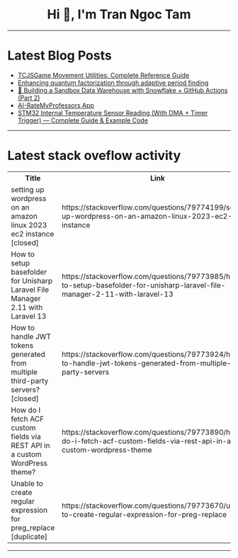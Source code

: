 <h1 align="center">Hi 👋, I'm Tran Ngoc Tam</h1>

---

# Latest Blog Posts 
<!-- BLOG-POST-LIST:START -->
- [TCJSGame Movement Utilities: Complete Reference Guide](https://dev.to/kehinde_owolabi_e2e54567a/tcjsgame-movement-utilities-complete-reference-guide-30o5)
- [Enhancing quantum factorization through adaptive period finding](https://dev.to/stevenrugg/enhancing-quantum-factorization-through-adaptive-period-finding-4dil)
- [🚀 Building a Sandbox Data Warehouse with Snowflake + GitHub Actions &lpar;Part 2&rpar;](https://dev.to/qvfagundes/building-a-sandbox-data-warehouse-with-snowflake-github-actions-part-2-51dn)
- [AI-RateMyProfessors App](https://dev.to/tohmze/ai-ratemyprofessors-app-nfp)
- [STM32 Internal Temperature Sensor Reading &lpar;With DMA + Timer Trigger&rpar; — Complete Guide &amp; Example Code](https://dev.to/ai_pics_6442ad429fc2ff12f/stm32-internal-temperature-sensor-reading-with-dma-timer-trigger-complete-guide-example-code-cjk)
<!-- BLOG-POST-LIST:END -->

---

# Latest stack oveflow activity
<table>
  <tr><th>Title</th><th>Link</th></tr>
  <!-- STACKOVERFLOW:START --><tr><td>setting up wordpress on an amazon linux 2023 ec2 instance [closed]</td><td>https://stackoverflow.com/questions/79774199/setting-up-wordpress-on-an-amazon-linux-2023-ec2-instance</td></tr><tr><td>How to setup basefolder for Unisharp Laravel File Manager 2.11 with Laravel 13</td><td>https://stackoverflow.com/questions/79773985/how-to-setup-basefolder-for-unisharp-laravel-file-manager-2-11-with-laravel-13</td></tr><tr><td>How to handle JWT tokens generated from multiple third-party servers? [closed]</td><td>https://stackoverflow.com/questions/79773924/how-to-handle-jwt-tokens-generated-from-multiple-third-party-servers</td></tr><tr><td>How do I fetch ACF custom fields via REST API in a custom WordPress theme?</td><td>https://stackoverflow.com/questions/79773890/how-do-i-fetch-acf-custom-fields-via-rest-api-in-a-custom-wordpress-theme</td></tr><tr><td>Unable to create regular expression for preg_replace [duplicate]</td><td>https://stackoverflow.com/questions/79773670/unable-to-create-regular-expression-for-preg-replace</td></tr><!-- STACKOVERFLOW:END -->
</table>

---


